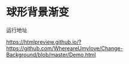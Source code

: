 # 球形背景渐变
运行地址  

https://htmlpreview.github.io/?https://github.com/WhereareUmylove/Change-Background/blob/master/Demo.html

